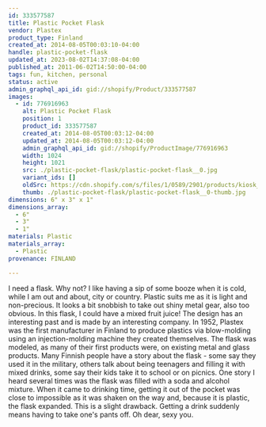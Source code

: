 ```yaml
---
id: 333577587
title: Plastic Pocket Flask
vendor: Plastex
product_type: Finland
created_at: 2014-08-05T00:03:10-04:00
handle: plastic-pocket-flask
updated_at: 2023-08-02T14:37:08-04:00
published_at: 2011-06-02T14:50:00-04:00
tags: fun, kitchen, personal
status: active
admin_graphql_api_id: gid://shopify/Product/333577587
images:
  - id: 776916963
    alt: Plastic Pocket Flask
    position: 1
    product_id: 333577587
    created_at: 2014-08-05T00:03:12-04:00
    updated_at: 2014-08-05T00:03:12-04:00
    admin_graphql_api_id: gid://shopify/ProductImage/776916963
    width: 1024
    height: 1021
    src: ./plastic-pocket-flask/plastic-pocket-flask__0.jpg
    variant_ids: []
    oldSrc: https://cdn.shopify.com/s/files/1/0589/2901/products/kiosk_fi_PLASTICFLASK_1.jpeg?v=1407211392
    thumb: ./plastic-pocket-flask/plastic-pocket-flask__0-thumb.jpg
dimensions: 6" x 3" x 1"
dimensions_array:
  - 6"
  - 3"
  - 1"
materials: Plastic
materials_array:
  - Plastic
provenance: FINLAND

---
```


I need a flask. Why not? I like having a sip of some booze when it is cold, while I am out and about, city or country. Plastic suits me as it is light and non-precious. It looks a bit snobbish to take out shiny metal gear, also too obvious. In this flask, I could have a mixed fruit juice! The design has an interesting past and is made by an interesting company. In 1952, Plastex was the first manufacturer in Finland to produce plastics via blow-molding using an injection-molding machine they created themselves. The flask was modeled, as many of their first products were, on existing metal and glass products. Many Finnish people have a story about the flask - some say they used it in the military, others talk about being teenagers and filling it with mixed drinks, some say their kids take it to school or on picnics. One story I heard several times was the flask was filled with a soda and alcohol mixture. When it came to drinking time, getting it out of the pocket was close to impossible as it was shaken on the way and, because it is plastic, the flask expanded. This is a slight drawback. Getting a drink suddenly means having to take one's pants off. Oh dear, sexy you.